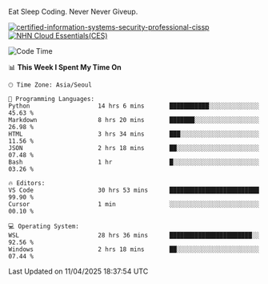 Eat Sleep Coding.
Never Never Giveup.

[![certified-information-systems-security-professional-cissp](https://github.com/user-attachments/assets/d259884f-7f9a-4d80-a663-6968ead7464a)](https://www.credly.com/badges/f394a010-85a0-450b-9136-8043af01d71c/public_url)
[![NHN Cloud Essentials(CES)](https://github.com/user-attachments/assets/f405dcae-c923-424d-927f-e993bac10fa9)](https://www.nhncloud.com/kr/edu/certification/search)


<!--START_SECTION:waka-->
![Code Time](http://img.shields.io/badge/Code%20Time-4%2C083%20hrs%2036%20mins-blue)

📊 **This Week I Spent My Time On** 

```text
🕑︎ Time Zone: Asia/Seoul

💬 Programming Languages: 
Python                   14 hrs 6 mins       ███████████░░░░░░░░░░░░░░   45.63 % 
Markdown                 8 hrs 20 mins       ███████░░░░░░░░░░░░░░░░░░   26.98 % 
HTML                     3 hrs 34 mins       ███░░░░░░░░░░░░░░░░░░░░░░   11.56 % 
JSON                     2 hrs 18 mins       ██░░░░░░░░░░░░░░░░░░░░░░░   07.48 % 
Bash                     1 hr                █░░░░░░░░░░░░░░░░░░░░░░░░   03.26 % 

🔥 Editors: 
VS Code                  30 hrs 53 mins      █████████████████████████   99.90 % 
Cursor                   1 min               ░░░░░░░░░░░░░░░░░░░░░░░░░   00.10 % 

💻 Operating System: 
WSL                      28 hrs 36 mins      ███████████████████████░░   92.56 % 
Windows                  2 hrs 18 mins       ██░░░░░░░░░░░░░░░░░░░░░░░   07.44 % 
```


 Last Updated on 11/04/2025 18:37:54 UTC
<!--END_SECTION:waka-->
